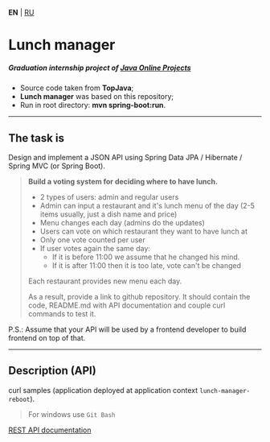 **EN** | [RU](README.md)

Lunch manager
===============================

##### Graduation internship project of [Java Online Projects](https://javaops.ru/view/topjava)
- Source code taken from **TopJava**;
- **Lunch manager** was based on this repository;
- Run in root directory: **mvn spring-boot:run**.

-----

## The task is
Design and implement a JSON API using  Spring Data JPA / Hibernate / Spring MVC (or Spring Boot).

>**Build a voting system for deciding where to have lunch.**
>* 2 types of users: admin and regular users
>* Admin can input a restaurant and it's lunch menu of the day (2-5 items usually, just a dish name and price)
>* Menu changes each day (admins do the updates)
>* Users can vote on which restaurant they want to have lunch at
>* Only one vote counted per user
>* If user votes again the same day:
>   - If it is before 11:00 we assume that he changed his mind.
>   - If it is after 11:00 then it is too late, vote can't be changed
>
>Each restaurant provides new menu each day.
> 
>As a result, provide a link to github repository. It should contain the code, README.md with API documentation and couple curl commands to test it.

P.S.: Assume that your API will be used by a frontend developer to build frontend on top of that.

-----

## Description (API)

curl samples (application deployed at application context `lunch-manager-reboot`).
> For windows use `Git Bash`

[REST API documentation](http://localhost:8080/lunch-manager-reboot/swagger-ui.html)